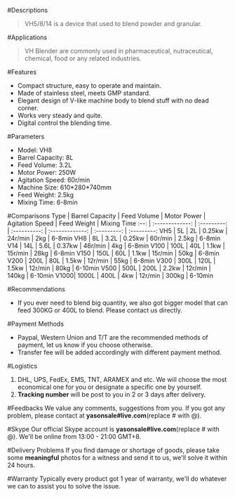 #Descriptions
> VH5/8/14 is a device that used to blend powder and granular.

#Applications
> VH Blender are commonly used in pharmaceutical, nutraceutical, chemical, food or any related industries.

#Features
- Compact structure, easy to operate and maintain.
- Made of stainless steel, meets GMP standard.
- Elegant design of V-like machine body to blend stuff with no dead corner.
- Works very steady and quite.
- Digital control the blending time.

#Parameters
- Model: VH8
- Barrel Capacity: 8L
- Feed Volume: 3.2L
- Motor Power: 250W
- Agitation Speed: 60r/min
- Machine Size: 610\*280\*740mm
- Feed Weight: 2.5kg
- Mixing Time: 6-8min

#Comparisons
Type | Barrel Capacity | Feed Volume | Motor Power  | Agitation Speed | Feed Weight | Mixing Time
:--: | :-------------: | :---------: | :----------: | :-------------: | :---------: | :---------:
VH5  | 5L              | 2L          | 0.25kw       | 24r/min         | 2kg         | 6-8min
VH8  | 8L              | 3.2L        | 0.25kw       | 60r/min         | 2.5kg       | 6-8min
V14  | 14L             | 5.6L        | 0.37kw       | 46r/min         | 4kg         | 6-8min
V100 | 100L            | 40L         | 1.1kw        | 15r/min         | 28kg        | 6-8min
V150 | 150L            | 60L         | 1.1kw        | 15r/min         | 50kg        | 6-8min
V200 | 200L            | 80L         | 1.5kw        | 12r/min         | 55kg        | 6-8min
V300 | 300L            | 120L        | 1.5kw        | 12r/min         | 80kg        | 6-10min
V500 | 500L            | 200L        | 2.2kw        | 12r/min         | 140kg       | 6-10min
V1000| 1000L           | 400L        | 4kw          | 12r/min         | 300kg       | 6-10min


#Recommendations
- If you ever need to blend big quantity, we also got bigger model that can feed 300KG or 400L to blend. Please contact us directly.

#Payment Methods
- Paypal, Western Union and T/T are the recommended methods of payment, let us know if you choose otherwise.
- Transfer fee will be added accordingly with different payment method.
 
#Logistics
1. DHL, UPS, FedEx, EMS, TNT, ARAMEX and etc. We will choose the most economical one for you or designate a specific one by yourself.
2. **Tracking number** will be post to you in 2 or 3 days after delivery.
 
#Feedbacks
We value any comments, suggestions from you. If you got any problem, please contact at **yasonsale#live.com**(replace # with @).

#Skype
Our official Skype account is **yasonsale#live.com**(replace # with @). We'll be online from 13:00 - 21:00 GMT+8.

#Delivery Problems
If you find damage or shortage of goods, please take some **meaningful** photos for a witness and send it to us, we'll solve it within 24 hours.

#Warranty
Typically every product got 1 year of warranty, we'll do whatever we can to assist you to solve the issue.